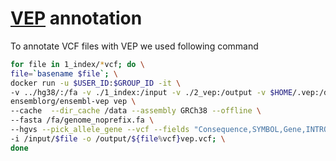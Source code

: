 # [VEP](https://www.ensembl.org/info/docs/tools/vep/index.html) annotation

To annotate VCF files with VEP we used following command

```bash
for file in 1_index/*vcf; do \
file=`basename $file`; \
docker run -u $USER_ID:$GROUP_ID -it \
-v ../hg38/:/fa -v ./1_index:/input -v ./2_vep:/output -v $HOME/.vep:/data \
ensemblorg/ensembl-vep vep \
--cache  --dir_cache /data --assembly GRCh38 --offline \
--fasta /fa/genome_noprefix.fa \
--hgvs --pick_allele_gene --vcf --fields "Consequence,SYMBOL,Gene,INTRON,HGVSc,STRAND" \
-i /input/$file -o /output/${file%vcf}vep.vcf; \
done
```

